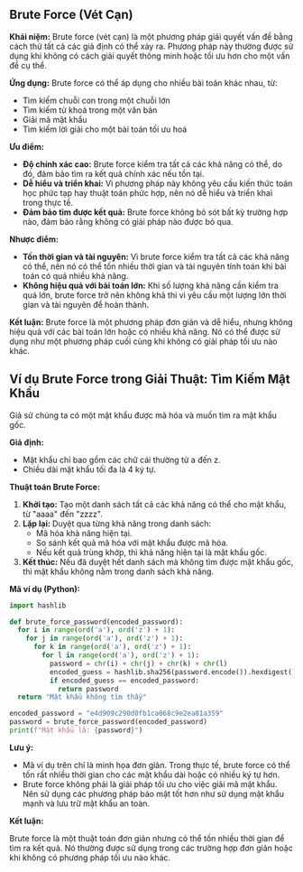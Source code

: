 ## Brute Force (Vét Cạn)

**Khái niệm:** Brute force (vét cạn) là một phương pháp giải quyết vấn đề bằng cách thử tất cả các giả định có thể xảy ra. Phương pháp này thường được sử dụng khi không có cách giải quyết thông minh hoặc tối ưu hơn cho một vấn đề cụ thể.

**Ứng dụng:** Brute force có thể áp dụng cho nhiều bài toán khác nhau, từ:

- Tìm kiếm chuỗi con trong một chuỗi lớn
- Tìm kiếm từ khoá trong một văn bản
- Giải mã mật khẩu
- Tìm kiếm lời giải cho một bài toán tối ưu hoá

**Ưu điểm:**

- **Độ chính xác cao:** Brute force kiểm tra tất cả các khả năng có thể, do đó, đảm bảo tìm ra kết quả chính xác nếu tồn tại.
- **Dễ hiểu và triển khai:** Vì phương pháp này không yêu cầu kiến thức toán học phức tạp hay thuật toán phức hợp, nên nó dễ hiểu và triển khai trong thực tế.
- **Đảm bảo tìm được kết quả:** Brute force không bỏ sót bất kỳ trường hợp nào, đảm bảo rằng không có giải pháp nào được bỏ qua.

**Nhược điểm:**

- **Tốn thời gian và tài nguyên:** Vì brute force kiểm tra tất cả các khả năng có thể, nên nó có thể tốn nhiều thời gian và tài nguyên tính toán khi bài toán có quá nhiều khả năng.
- **Không hiệu quả với bài toán lớn:** Khi số lượng khả năng cần kiểm tra quá lớn, brute force trở nên không khả thi vì yêu cầu một lượng lớn thời gian và tài nguyên để hoàn thành.

**Kết luận:** Brute force là một phương pháp đơn giản và dễ hiểu, nhưng không hiệu quả với các bài toán lớn hoặc có nhiều khả năng. Nó có thể được sử dụng như một phương pháp cuối cùng khi không có giải pháp tối ưu nào khác.

## Ví dụ Brute Force trong Giải Thuật: Tìm Kiếm Mật Khẩu

Giả sử chúng ta có một mật khẩu được mã hóa và muốn tìm ra mật khẩu gốc.

**Giả định:**

- Mật khẩu chỉ bao gồm các chữ cái thường từ a đến z.
- Chiều dài mật khẩu tối đa là 4 ký tự.

**Thuật toán Brute Force:**

1. **Khởi tạo:** Tạo một danh sách tất cả các khả năng có thể cho mật khẩu, từ "aaaa" đến "zzzz".
2. **Lặp lại:** Duyệt qua từng khả năng trong danh sách:
   - Mã hóa khả năng hiện tại.
   - So sánh kết quả mã hóa với mật khẩu được mã hóa.
   - Nếu kết quả trùng khớp, thì khả năng hiện tại là mật khẩu gốc.
3. **Kết thúc:** Nếu đã duyệt hết danh sách mà không tìm được mật khẩu gốc, thì mật khẩu không nằm trong danh sách khả năng.

**Mã ví dụ (Python):**

```python
import hashlib

def brute_force_password(encoded_password):
  for i in range(ord('a'), ord('z') + 1):
    for j in range(ord('a'), ord('z') + 1):
      for k in range(ord('a'), ord('z') + 1):
        for l in range(ord('a'), ord('z') + 1):
          password = chr(i) + chr(j) + chr(k) + chr(l)
          encoded_guess = hashlib.sha256(password.encode()).hexdigest()
          if encoded_guess == encoded_password:
            return password
  return "Mật khẩu không tìm thấy"

encoded_password = "e4d909c290d0fb1ca068c9e2ea81a359"
password = brute_force_password(encoded_password)
print(f"Mật khẩu là: {password}")
```

**Lưu ý:**

- Mã ví dụ trên chỉ là minh họa đơn giản. Trong thực tế, brute force có thể tốn rất nhiều thời gian cho các mật khẩu dài hoặc có nhiều ký tự hơn.
- Brute force không phải là giải pháp tối ưu cho việc giải mã mật khẩu. Nên sử dụng các phương pháp bảo mật tốt hơn như sử dụng mật khẩu mạnh và lưu trữ mật khẩu an toàn.

**Kết luận:**

Brute force là một thuật toán đơn giản nhưng có thể tốn nhiều thời gian để tìm ra kết quả. Nó thường được sử dụng trong các trường hợp đơn giản hoặc khi không có phương pháp tối ưu nào khác.
